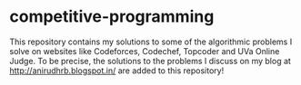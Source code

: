 competitive-programming
=======================

This repository contains my solutions to some of the algorithmic problems I solve on websites like Codeforces, Codechef,
Topcoder and UVa Online Judge. To be precise, the solutions to the problems I discuss on my blog at 
http://anirudhrb.blogspot.in/ are added to this repository!
